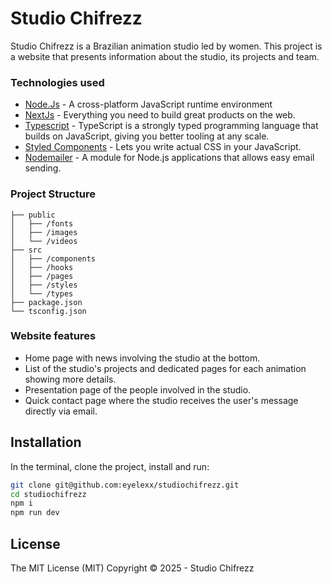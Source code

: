 # Studio Chifrezz

Studio Chifrezz is a Brazilian animation studio led by women.
This project is a website that presents information about the studio, its projects and team.

### Technologies used

- [Node.Js](http://nodejs.org) - A cross-platform JavaScript runtime environment
- [NextJs](https://nextjs.org) - Everything you need to build great products on the web.
- [Typescript](https://www.typescriptlang.org) - TypeScript is a strongly typed programming language that builds on JavaScript, giving you better tooling at any scale.
- [Styled Components](https://styled-components.com) - Lets you write actual CSS in your JavaScript.
- [Nodemailer](https://www.nodemailer.com/) - A module for Node.js applications that allows easy email sending.

### Project Structure

```
├── public
│   ├── /fonts
│   ├── /images
│   └── /videos
├── src
│   ├── /components
│   ├── /hooks
│   ├── /pages
│   ├── /styles
│   └── /types
├── package.json
└── tsconfig.json
```

### Website features

- Home page with news involving the studio at the bottom.
- List of the studio's projects and dedicated pages for each animation showing more details.
- Presentation page of the people involved in the studio.
- Quick contact page where the studio receives the user's message directly via email.

## Installation

In the terminal, clone the project, install and run:

```sh
git clone git@github.com:eyelexx/studiochifrezz.git
cd studiochifrezz
npm i
npm run dev
```

## License

The MIT License (MIT)
Copyright ©️ 2025 - Studio Chifrezz
